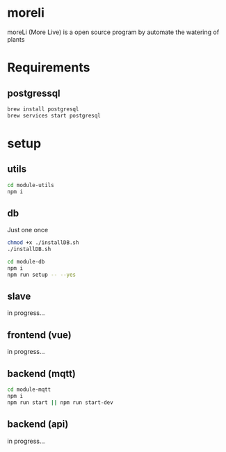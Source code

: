 # moreli
moreLi (More Live) is a open source program by automate the watering of plants

# Requirements
## postgressql
```bash
brew install postgresql
brew services start postgresql
```

# setup
## utils
```bash
cd module-utils
npm i
```

## db
Just one once
```bash
chmod +x ./installDB.sh
./installDB.sh
```


```bash
cd module-db
npm i
npm run setup -- --yes
```

## slave
in progress...

## frontend (vue)
in progress...

## backend (mqtt)
```bash
cd module-mqtt
npm i
npm run start || npm run start-dev
```

## backend (api)
in progress...
